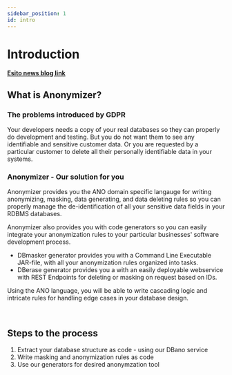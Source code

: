 ```yaml
---
sidebar_position: 1
id: intro
---
```



# Introduction

**[Esito news blog link](https://www.esito.no/en/news/)**

## What is Anonymizer?

### The problems introduced by GDPR

Your developers needs a copy of your real databases so they can properly do development and testing. But you do not want them to see any identifiable and sensitive customer data. Or you are requested by a particular customer to delete all their personally identifiable data in your systems.

### Anonymizer - Our solution for you

Anonymizer provides you the ANO domain specific langauge for writing anonymizing, masking, data generating, and data deleting rules so you can properly manage the de-identification of all your sensitive data fields in your RDBMS databases.

 Anonymizer also provides you with code generators so you can easily integrate your anonymization rules to your particular businesses' software development process.

- DBmasker generator provides you with a Command Line Executable JAR-file, with all your anonymization rules organized into tasks.
- DBerase generator provides you a with an easily deployable webservice with REST Endpoints for deleting or masking on request based on IDs.

Using the ANO language, you will be able to write cascading logic and intricate rules for handling edge cases in your database design.

&nbsp;

## Steps to the process

1. Extract your database structure as code - using our DBano service
2. Write masking and anonymization rules as code
3. Use our generators for desired anonymzation tool

